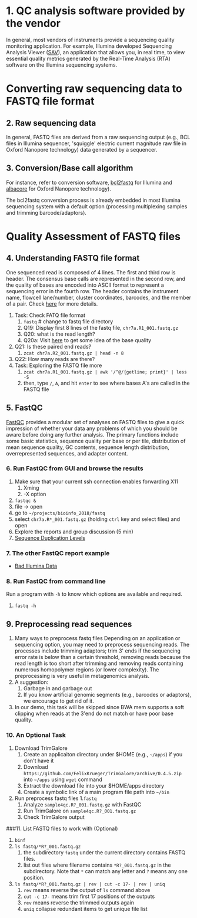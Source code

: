 # 1. QC analysis software provided by the vendor 
In general, most vendors of instruments provide a sequencing quality monitoring application. For example, Illumina developed Sequencing Analysis Viewer ([SAV](https://support.illumina.com/sequencing/sequencing_software/sequencing_analysis_viewer_sav.html)), an application that allows you, in real time, to view essential quality metrics generated by the Real-Time Analysis (RTA) software on the Illumina sequencing systems.

# Converting raw sequencing data to FASTQ file format
## 2. Raw sequencing data
In general, FASTQ files are derived from a raw sequencing output (e.g., BCL files in Illumina sequencer, 'squiggle' electric current magnitude raw file in Oxford Nanopore technology) data generated by a sequencer.

## 3. Conversion/Base call algorithm 
For instance, refer to conversion software, [bcl2fastq](https://support.illumina.com/sequencing/sequencing_software/bcl2fastq-conversion-software.html) for Illumina and [albacore](https://community.nanoporetech.com/downloads) for Oxford Nanopore technology). 
 
The bcl2fastq conversion process is already embedded in most Illumina sequencing system with a default option (processing multiplexing samples and trimming barcode/adaptors).

# Quality Assessment of FASTQ files
## 4. Understanding FASTQ file format
One sequenced read is composed of 4 lines. The first and third row is header. The consensus base calls are represented in the second row, and the quality of bases are encoded into ASCII format to represent a sequencing error in the fourth row. The header contains the instrument name, flowcell lane/number, cluster coordinates, barcodes, and the member of a pair. Check [here](https://en.wikipedia.org/wiki/FASTQ_format) for more details. 
1. Task: Check FATQ file format
    1. `fastq` # change to fastq file directory
    1. Q19: Display first 8 lines of the fastq file, `chr7a.R1_001.fastq.gz`
    1. Q20: what is the read length?
    1. Q20a: Visit [here](https://www.drive5.com/usearch/manual/quality_score.html) to get some idea of the base quality
1. Q21: Is these paired end reads?
    1. `zcat chr7a.R2_001.fastq.gz | head -n 8`
1. Q22: How many reads are there?
1. Task: Exploring the FASTQ file more
    1. `zcat chr7a.R1_001.fastq.gz | awk '/^@/{getline; print}' | less -S`
    1. then, type `/`, `A`, and hit `enter` to see where bases A's are called in the FASTQ file

## 5. FastQC
[FastQC](https://www.bioinformatics.babraham.ac.uk/projects/fastqc/) provides a modular set of analyses on FASTQ files to give a quick impression of whether your data any problems of which you should be aware before doing any further analysis. The primary functions include some basic statistics, sequence quality per base or per tile, distribution of mean sequence quality, GC contents, sequence length distribution, overrepresented sequences, and adapter content.

### 6. Run FastQC from GUI and browse the results
1. Make sure that your current ssh connection enables forwarding X11
    1. Xming
    1. -X option 
1. `fastqc &`
1. file -> open
1. go to `~/projects/bioinfo_2018/fastq`
1. select  `chr7a.R*_001.fastq.gz` (holding `ctrl` key and select files) and open
1. Explore the reports and group discussion (5 min)
1. [Sequence Duplication Levels](http://proteo.me.uk/2013/09/a-new-way-to-look-at-duplication-in-fastqc-v0-11/)

### 7. The other FastQC report example
- [Bad Illumina Data](https://www.bioinformatics.babraham.ac.uk/projects/fastqc/bad_sequence_fastqc.html) 

### 8. Run FastQC from command line
Run a program with `-h` to know which options are available and required.
1. `fastq -h`
## 9. Preprocessing read sequences
1. Many ways to preprocess fastq files
Depending on an application or sequencing option, you may need to preprocess sequencing reads. The processes include trimming adaptors; trim 3' ends if the sequencing error rate is below than a certain threshold, removing reads because the read length is too short after trimming and removing reads containing numerous homopolymer regions (or lower complexity). The preprocessing is very useful in metagenomics analysis.
1. A suggestion:
    1. Garbage in and garbage out
    1. If you know artificial genomic segments (e.g., barcodes or adaptors), we encourage to get rid of it.
1. In our demo, this task will be skipped since BWA mem supports a soft clipping when reads at the 3'end do not match or have poor base quality.

### 10. An Optional Task
1. Download TrimGalore
    1. Create an applicaiton directory under $HOME (e.g., `~/apps`) if you don't have it
    1. Download `https://github.com/FelixKrueger/TrimGalore/archive/0.4.5.zip` into `~/apps` using `wget` command
    1. Extract the download file into your $HOME/apps directory
    1. Create a symbolic link of a main program file path into `~/bin`
1. Run preprocess fastq files
    1.`fastq`
    1. Analyze `sample4qc.R?_001.fastq.gz` with FastQC
    1. Run TrimGalore on `sample4qc.R?_001.fastq.gz`
    1. Check TrimGalore output
 
###11. List FASTQ files to work with (Optional)
1. `binf`
1. `ls fastq/*R?_001.fastq.gz`
    1. the subdirectory `fastq` under the current directory contains FASTQ files.
    1. list out files where filename contains `*R?_001.fastq.gz` in the subdirectory. Note that `*` can match any letter and `?` means any one position.
1. `ls fastq/*R?_001.fastq.gz | rev | cut -c 17- | rev | uniq`
    1. `rev` means reverse the output of `ls` command above
    1. `cut -c 17-` means trim first 17 positions of the outputs
    1. `rev` means reverse the trimmed outputs again
    1. `uniq` collapse redundant items to get unique file list